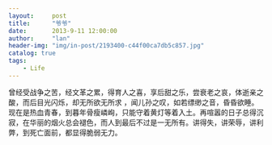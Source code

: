 ```yaml
---
layout:     post
title:      "爷爷"
date:       2013-9-11 12:00:00
author:     "lan"
header-img: "img/in-post/2193400-c44f00ca7db5c857.jpg"
catalog: true
tags:
    - Life
---
```


曾经受战争之苦，经文革之累，得育人之喜，享后甜之乐，尝衰老之哀，体逝亲之酸，而后目光闪烁，却无所欲无所求 ，闻儿孙之叹，如若缥缈之音，昏昏欲睡。现在是热血青春，到暮年骨瘦嶙峋，只能守着黄灯等着入土。再喧嚣的日子总得沉寂，在华丽的烟火总会褪色，而人到最后不过是一无所有。讲得失，讲荣辱，讲利弊，到死亡面前，都显得脆弱无力。

